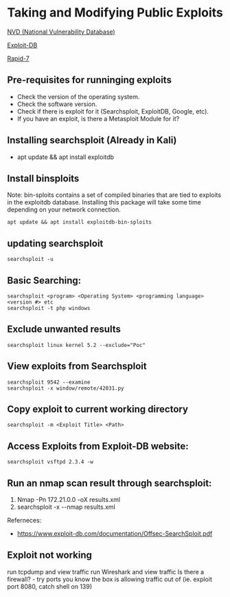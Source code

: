 # Taking and Modifying Public Exploits 

[NVD (National Vulnerability Database)](https://nvd.nist.gov/vuln/full-listing)   

[Exploit-DB](https://www.exploit-db.com/) 

[Rapid-7](https://www.rapid7.com/db/) 

## Pre-requisites for runninging exploits

- Check the version of the operating system.
- Check the software version.
- Check if there is exploit for it (Searchsploit, ExploitDB, Google, etc).
- If you have an exploit, is there a Metasploit Module for it?

## Installing searchsploit (Already in Kali)

- apt update && apt install exploitdb

## Install binsploits
Note: bin-sploits contains a set of compiled binaries that are tied to exploits in the exploitdb database. Installing this package will take some time depending on your network connection. 

    apt update && apt install exploitdb-bin-sploits

## updating searchsploit

    searchsploit -u

## Basic Searching: 

    searchsploit <program> <Operating System> <programming language> <version #> etc
    searchsploit -t php windows

## Exclude unwanted results
    
    searchsploit linux kernel 5.2 --exclude="Poc"

## View exploits from Searchsploit
    
    searchsploit 9542 --examine
    searchsploit -x window/remote/42031.py


## Copy exploit to current working directory
    
    searchsploit -m <Exploit Title> <Path>

## Access Exploits from Exploit-DB website: 

    searchsploit vsftpd 2.3.4 -w

## Run an nmap scan result through searchsploit: 
1. Nmap -Pn 172.21.0.0 -oX results.xml
2. searchsploit -x --nmap results.xml

Referneces: 

- https://www.exploit-db.com/documentation/Offsec-SearchSploit.pdf


## Exploit not working
run tcpdump and view traffic
run Wireshark and view traffic
Is there a firewall? - try ports you know the box is allowing traffic out of (ie. exploit port 8080, catch shell on 139) 
